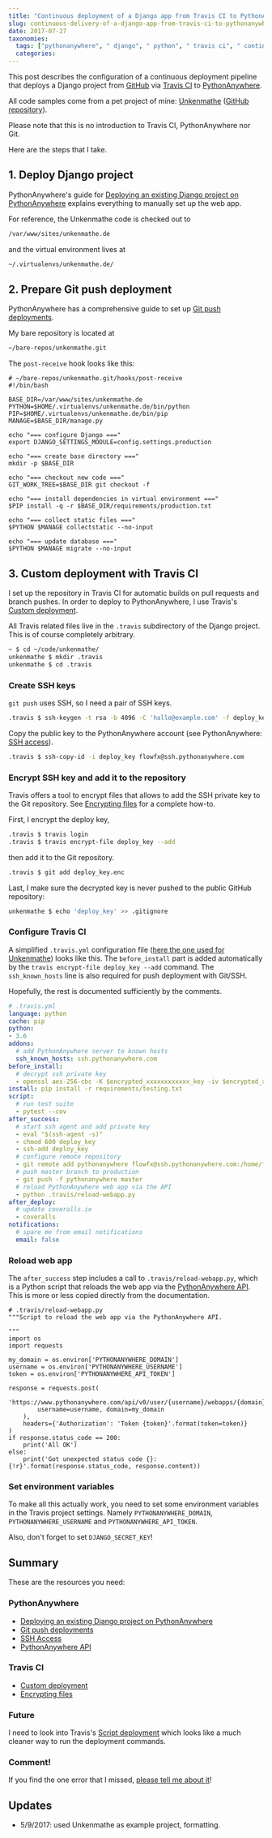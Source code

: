 ```yaml
---
title: "Continuous deployment of a Django app from Travis CI to PythonAnywhere"
slug: continuous-delivery-of-a-django-app-from-travis-ci-to-pythonanywhere
date: 2017-07-27
taxonomies:
  tags: ["pythonanywhere", " django", " python", " travis ci", " continuous deployment", " github"]
  categories: 
---
```



This post describes the configuration of a continuous deployment pipeline that deploys a Django project from [GitHub](https://github.com/FlowFX/unkenmathe.de/) via [Travis CI](https://travis-ci.org/) to [PythonAnywhere](https://www.pythonanywhere.com/user/flowfx/consoles/).

All code samples come from a pet project of mine: [Unkenmathe](https://www.unkenmathe.de) ([GitHub repository](https://github.com/flowfx/unkenmathe.de)).

Please note that this is no introduction to Travis CI, PythonAnywhere nor Git.

Here are the steps that I take.

## 1. Deploy Django project
PythonAnywhere's guide for [Deploying an existing Django project on PythonAnywhere](https://help.pythonanywhere.com/pages/DeployExistingDjangoProject) explains everything to manually set  up the web app.

For reference, the Unkenmathe code is checked out to

```bash
/var/www/sites/unkenmathe.de
```

and the virtual environment lives at

```bash
~/.virtualenvs/unkenmathe.de/
```

## 2. Prepare Git push deployment
PythonAnywhere has a comprehensive guide to set up [Git push deployments](https://blog.pythonanywhere.com/87/).

My bare repository is located at

```bash
~/bare-repos/unkenmathe.git
```


The `post-receive` hook looks like this:

```
# ~/bare-repos/unkenmathe.git/hooks/post-receive
#!/bin/bash

BASE_DIR=/var/www/sites/unkenmathe.de
PYTHON=$HOME/.virtualenvs/unkenmathe.de/bin/python
PIP=$HOME/.virtualenvs/unkenmathe.de/bin/pip
MANAGE=$BASE_DIR/manage.py

echo "=== configure Django ==="
export DJANGO_SETTINGS_MODULE=config.settings.production

echo "=== create base directory ==="
mkdir -p $BASE_DIR

echo "=== checkout new code ==="
GIT_WORK_TREE=$BASE_DIR git checkout -f

echo "=== install dependencies in virtual environment ==="
$PIP install -q -r $BASE_DIR/requirements/production.txt

echo "=== collect static files ==="
$PYTHON $MANAGE collectstatic --no-input

echo "=== update database ==="
$PYTHON $MANAGE migrate --no-input
```


## 3. Custom deployment with Travis CI
I set up the repository in Travis CI for automatic builds on pull requests and branch pushes. In order to deploy to PythonAnywhere, I use Travis's [Custom deployment](https://docs.travis-ci.com/user/deployment/custom/).

All Travis related files live in the `.travis` subdirectory of the Django project. This is of course completely arbitrary.

```bash
~ $ cd ~/code/unkenmathe/
unkenmathe $ mkdir .travis
unkenmathe $ cd .travis
```

### Create SSH keys
`git push` uses SSH, so I need a pair of SSH keys.

```bash
.travis $ ssh-keygen -t rsa -b 4096 -C 'hallo@example.com' -f deploy_key
```

Copy the public key to the PythonAnywhere account (see PythonAnywhere: [SSH access](https://help.pythonanywhere.com/pages/SSHAccess)).

```bash
.travis $ ssh-copy-id -i deploy_key flowfx@ssh.pythonanywhere.com
```

### Encrypt SSH key and add it to the repository
Travis offers a tool to encrypt files  that allows to add the SSH private key to the Git repository. See [Encrypting files](https://docs.travis-ci.com/user/encrypting-files/) for a complete how-to.

First, I encrypt the deploy key,

```bash
.travis $ travis login
.travis $ travis encrypt-file deploy_key --add
```

then add it to the Git repository.

```bash
.travis $ git add deploy_key.enc
```

Last, I make sure the decrypted key is never pushed to the public GitHub repository:

```bash
unkenmathe $ echo 'deploy_key' >> .gitignore
```


### Configure Travis CI
A simplified `.travis.yml` configuration file ([here the one used for Unkenmathe](https://github.com/FlowFX/unkenmathe.de/blob/master/.travis.yml)) looks like this. The `before_install` part is added automatically by the `travis encrypt-file deploy_key --add` command. The `ssh_known_hosts` line is also required for push deployment with Git/SSH.

Hopefully, the rest is documented sufficiently by the comments.

```yaml
# .travis.yml
language: python
cache: pip
python:
- 3.6
addons:
  # add PythonAnywhere server to known hosts
  ssh_known_hosts: ssh.pythonanywhere.com
before_install:
  # decrypt ssh private key
  - openssl aes-256-cbc -K $encrypted_xxxxxxxxxxxx_key -iv $encrypted_xxxxxxxxxxxx_iv -in .travis/deploy_key.enc -out deploy_key -d
install: pip install -r requirements/testing.txt
script:
  # run test suite
  - pytest --cov
after_success:
  # start ssh agent and add private key
  - eval "$(ssh-agent -s)"
  - chmod 600 deploy_key
  - ssh-add deploy_key
  # configure remote repository
  - git remote add pythonanywhere flowfx@ssh.pythonanywhere.com:/home/flowfx/bare-repos/unkenmathe.git
  # push master branch to production 
  - git push -f pythonanywhere master
  # reload PythonAnywhere web app via the API
  - python .travis/reload-webapp.py
after_deploy:
  # update coveralls.io
  - coveralls
notifications:
  # spare me from email notifications
  email: false
```


### Reload web app
The `after_success` step includes a call to `.travis/reload-webapp.py`, which is a Python script that reloads the web app via the [PythonAnywhere API](https://help.pythonanywhere.com/pages/API/). This is more or less copied directly from the documentation.

```
# .travis/reload-webapp.py
"""Script to reload the web app via the PythonAnywhere API.

"""
import os
import requests

my_domain = os.environ['PYTHONANYWHERE_DOMAIN']
username = os.environ['PYTHONANYWHERE_USERNAME']
token = os.environ['PYTHONANYWHERE_API_TOKEN']

response = requests.post(
    'https://www.pythonanywhere.com/api/v0/user/{username}/webapps/{domain}/reload/'.format(
        username=username, domain=my_domain
    ),
    headers={'Authorization': 'Token {token}'.format(token=token)}
)
if response.status_code == 200:
    print('All OK')
else:
    print('Got unexpected status code {}: {!r}'.format(response.status_code, response.content))

```


### Set environment variables
To make all this actually work, you need to set some environment variables in the Travis project settings. Namely `PYTHONANYWHERE_DOMAIN`, `PYTHONANYWHERE_USERNAME` and `PYTHONANYWHERE_API_TOKEN`.

Also, don't forget to set `DJANGO_SECRET_KEY`!

## Summary
These are the resources you need:

### PythonAnywhere
- [Deploying an existing Django project on PythonAnywhere](https://help.pythonanywhere.com/pages/DeployExistingDjangoProject)
- [Git push deployments](https://blog.pythonanywhere.com/87/)
- [SSH Access](https://help.pythonanywhere.com/pages/SSHAccess)
- [PythonAnywhere API](https://help.pythonanywhere.com/pages/API/)

### Travis CI
- [Custom deployment](https://docs.travis-ci.com/user/deployment/custom/)
- [Encrypting files](https://docs.travis-ci.com/user/encrypting-files/)

### Future
I need to look into Travis's [Script deployment](https://docs.travis-ci.com/user/deployment/script/) which looks like a much cleaner way to run the deployment commands.

### Comment!
If you find the one error that I missed, [please tell me about it](link://slug/contact)!

## Updates
- 5/9/2017: used Unkenmathe as example project, formatting.
